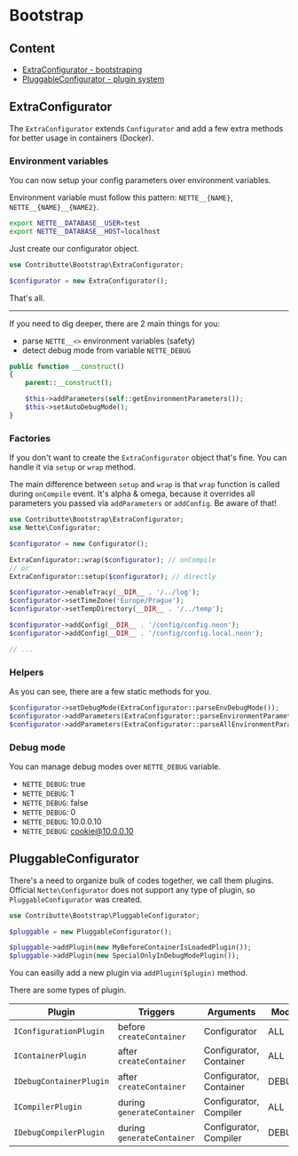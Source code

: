 # Bootstrap

## Content

- [ExtraConfigurator - bootstraping](#extraconfigurator)
- [PluggableConfigurator - plugin system](#pluggableconfigurator)

## ExtraConfigurator

The `ExtraConfigurator` extends `Configurator` and add a few extra methods for better usage in containers (Docker).

### Environment variables

You can now setup your config parameters over environment variables.

Environment variable must follow this pattern: `NETTE__{NAME}`, `NETTE__{NAME}__{NAME2}`.

```bash
export NETTE__DATABASE__USER=test
export NETTE__DATABASE__HOST=localhost
```

Just create our configurator object.

```php
use Contributte\Bootstrap\ExtraConfigurator;

$configurator = new ExtraConfigurator();
```

That's all.

-----

If you need to dig deeper, there are 2 main things for you:

- parse `NETTE__<>` environment variables (safety)
- detect debug mode from variable `NETTE_DEBUG`

```php
public function __construct()
{
    parent::__construct();

    $this->addParameters(self::getEnvironmentParameters());
    $this->setAutoDebugMode();
}
```

### Factories

If you don't want to create the `ExtraConfigurator` object that's fine. You can handle it via `setup` or `wrap` method.

The main difference between `setup` and `wrap` is that `wrap` function is called during `onCompile` event. It's alpha & omega, 
because it overrides all parameters you passed via `addParameters` or `addConfig`. Be aware of that!

```php
use Contributte\Bootstrap\ExtraConfigurator;
use Nette\Configurator;

$configurator = new Configurator();

ExtraConfigurator::wrap($configurator); // onCompile
// or
ExtraConfigurator::setup($configurator); // directly

$configurator->enableTracy(__DIR__ . '/../log');
$configurator->setTimeZone('Europe/Prague');
$configurator->setTempDirectory(__DIR__ . '/../temp');

$configurator->addConfig(__DIR__ . '/config/config.neon');
$configurator->addConfig(__DIR__ . '/config/config.local.neon');

// ...
```

### Helpers

As you can see, there are a few static methods for you.

```php
$configurator->setDebugMode(ExtraConfigurator::parseEnvDebugMode());
$configurator->addParameters(ExtraConfigurator::parseEnvironmentParameters());
$configurator->addParameters(ExtraConfigurator::parseAllEnvironmentParameters());
```

### Debug mode

You can manage debug modes over `NETTE_DEBUG` variable.

- `NETTE_DEBUG`: true
- `NETTE_DEBUG`: 1
- `NETTE_DEBUG`: false
- `NETTE_DEBUG`: 0
- `NETTE_DEBUG`: 10.0.0.10
- `NETTE_DEBUG`: cookie@10.0.0.10

## PluggableConfigurator

There's a need to organize bulk of codes together, we call them plugins. Official `Nette\Configurator` does not support
any type of plugin, so `PluggableConfigurator` was created.

```php
use Contributte\Bootstrap\PluggableConfigurator;

$pluggable = new PluggableConfigurator();

$pluggable->addPlugin(new MyBeforeContainerIsLoadedPlugin());
$pluggable->addPlugin(new SpecialOnlyInDebugModePlugin());
```

You can easilly add a new plugin via `addPlugin($plugin)` method.

There are some types of plugin.

| Plugin                  | Triggers                   | Arguments               | Mode  |
|-------------------------|----------------------------|-------------------------|-------|
| `IConfigurationPlugin`  | before `createContainer`   | Configurator            | ALL   |
| `IContainerPlugin`      | after `createContainer`    | Configurator, Container | ALL   |
| `IDebugContainerPlugin` | after `createContainer`    | Configurator, Container | DEBUG |
| `ICompilerPlugin`       | during `generateContainer` | Configurator, Compiler  | ALL   |
| `IDebugCompilerPlugin`  | during `generateContainer` | Configurator, Compiler  | DEBUG |
